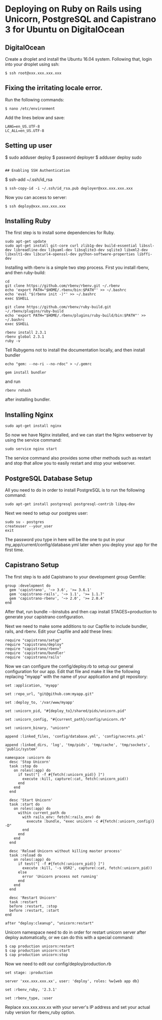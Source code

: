 # Deploying on Ruby on Rails using Unicorn, PostgreSQL and Capistrano 3 for Ubuntu on DigitalOcean

## DigitalOcean

Create a droplet and install the Ubuntu 16.04 system. Following that, login into your droplet using ssh:

```
$ ssh root@xxx.xxx.xxx.xxx
```

## Fixing the irritating locale error.

Run the following commands:

```
$ nano /etc/environment
```

Add the lines below and save:

```
LANG=en_US.UTF-8
LC_ALL=en_US.UTF-8

```
## Setting up user

$ sudo adduser deploy
$ password deployer
$ adduser deploy sudo

```

## Enabling SSH Authentication

```
$ ssh-add ~/.ssh/id_rsa

```
$ ssh-copy-id -i ~/.ssh/id_rsa.pub deployer@xxx.xxx.xxx.xxx

```
Now you can access to server:

```
$ ssh deploy@xxx.xxx.xxx.xxx
```

## Installing Ruby


The first step is to install some dependencies for Ruby.

```
sudo apt-get update
sudo apt-get install git-core curl zlib1g-dev build-essential libssl-dev libreadline-dev libyaml-dev libsqlite3-dev sqlite3 libxml2-dev libxslt1-dev libcurl4-openssl-dev python-software-properties libffi-dev
```

Installing with rbenv is a simple two step process. First you install rbenv, and then ruby-build:

```
cd
git clone https://github.com/rbenv/rbenv.git ~/.rbenv
echo 'export PATH="$HOME/.rbenv/bin:$PATH"' >> ~/.bashrc
echo 'eval "$(rbenv init -)"' >> ~/.bashrc
exec $SHELL

git clone https://github.com/rbenv/ruby-build.git ~/.rbenv/plugins/ruby-build
echo 'export PATH="$HOME/.rbenv/plugins/ruby-build/bin:$PATH"' >> ~/.bashrc
exec $SHELL

rbenv install 2.3.1
rbenv global 2.3.1
ruby -v
```

Tell Rubygems not to install the documentation locally, and then install bundler

```
echo "gem: --no-ri --no-rdoc" > ~/.gemrc
```

```
gem install bundler
```
and run

```
rbenv rehash
```

after installing bundler.

## Installing Nginx

```
sudo apt-get install nginx
```

So now we have Nginx installed, and we can start the Nginx webserver by using the service command:

```
sudo service nginx start
```

The service command also provides some other methods such as restart and stop that allow you to easily restart and stop your webserver.


## PostgreSQL Database Setup

All you need to do in order to install PostgreSQL is to run the following command:

```
sudo apt-get install postgresql postgresql-contrib libpq-dev
```

Next we need to setup our postgres user:

```
sudo su - postgres
createuser --your_user
exit
```

The password you type in here will be the one to put in your my_app/current/config/database.yml later when you deploy your app for the first time.

## Capistrano Setup

The first step is to add Capistrano to your development group Gemfile:

```
group :development do
  gem 'capistrano', '~> 3.6', '>= 3.6.1'
  gem 'capistrano-rails', '~> 1.1', '>= 1.1.7'
  gem 'capistrano-rbenv', '~> 2.0', '>= 2.0.4'
end
```

After that, run bundle --binstubs and then cap install STAGES=production to generate your capistrano configuration.

Next we need to make some additions to our Capfile to include bundler, rails, and rbenv. Edit your Capfile and add these lines:

```
require "capistrano/setup"
require "capistrano/deploy"
require "capistrano/rbenv"
require 'capistrano/bundler'
require 'capistrano/rails'
```

Now we can configure the config/deploy.rb to setup our general configuration for our app. Edit that file and make it like the following replacing "myapp" with the name of your application and git repository:

```
set :application, 'myapp'

set :repo_url, "git@github.com:myapp.git"

set :deploy_to, '/var/www/myapp'

set :unicorn_pid, "#{deploy_to}/shared/pids/unicorn.pid"

set :unicorn_config, "#{current_path}/config/unicorn.rb"

set :unicorn_binary, "unicorn"

append :linked_files, 'config/database.yml', 'config/secrets.yml'

append :linked_dirs, 'log', 'tmp/pids', 'tmp/cache', 'tmp/sockets', 'public/system'

namespace :unicorn do
  desc 'Stop Unicorn'
  task :stop do
    on roles(:app) do
      if test("[ -f #{fetch(:unicorn_pid)} ]")
        execute :kill, capture(:cat, fetch(:unicorn_pid))
      end
    end
  end

  desc 'Start Unicorn'
  task :start do
    on roles(:app) do
      within current_path do
        with rails_env: fetch(:rails_env) do
          execute :bundle, "exec unicorn -c #{fetch(:unicorn_config)} -D"
        end
      end
    end
  end

  desc 'Reload Unicorn without killing master process'
  task :reload do
    on roles(:app) do
      if test("[ -f #{fetch(:unicorn_pid)} ]")
        execute :kill, '-s USR2', capture(:cat, fetch(:unicorn_pid))
      else
        error 'Unicorn process not running'
      end
    end
  end

  desc 'Restart Unicorn'
  task :restart
  before :restart, :stop
  before :restart, :start
end

after "deploy:cleanup", "unicorn:restart"
```

Unicorn namespace need to do in order for restart unicorn server after deploy automatically, or we can do this with a special command:

```
$ cap production unicorn:restart
$ cap production unicorn:start
$ cap production unicorn:stop
```

Now we need to edit our config/deploy/production.rb

```
set stage: :production

server 'xxx.xxx.xxx.xx', user: 'deploy', roles: %w{web app db}

set :rbenv_ruby, '2.3.1'

set :rbenv_type, :user
```

Replace xxx.xxx.xxx.xx with your server's IP address and set your actual ruby version for rbenv_ruby option.








